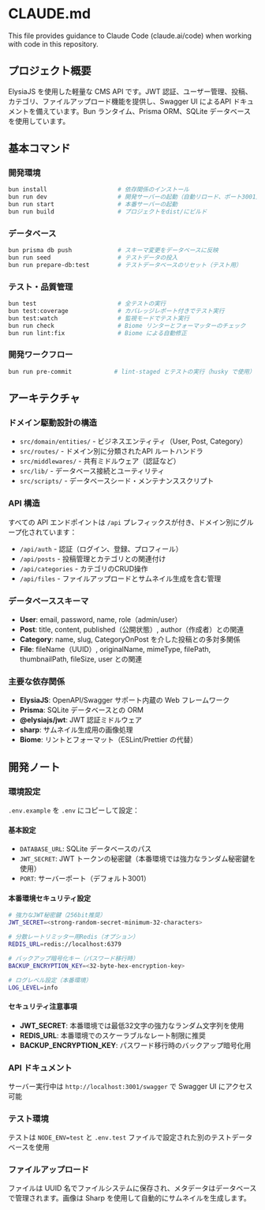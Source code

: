 # CLAUDE.md

This file provides guidance to Claude Code (claude.ai/code) when working with code in this repository.

## プロジェクト概要

ElysiaJS を使用した軽量な CMS API です。JWT 認証、ユーザー管理、投稿、カテゴリ、ファイルアップロード機能を提供し、Swagger UI によるAPI ドキュメントを備えています。Bun ランタイム、Prisma ORM、SQLite データベースを使用しています。

## 基本コマンド

### 開発環境
```bash
bun install                    # 依存関係のインストール
bun run dev                    # 開発サーバーの起動（自動リロード、ポート3001）
bun run start                  # 本番サーバーの起動
bun run build                  # プロジェクトをdist/にビルド
```

### データベース
```bash
bun prisma db push             # スキーマ変更をデータベースに反映
bun run seed                   # テストデータの投入
bun run prepare-db:test        # テストデータベースのリセット（テスト用）
```

### テスト・品質管理
```bash
bun test                       # 全テストの実行
bun test:coverage              # カバレッジレポート付きでテスト実行
bun test:watch                 # 監視モードでテスト実行
bun run check                  # Biome リンターとフォーマッターのチェック
bun run lint:fix               # Biome による自動修正
```

### 開発ワークフロー
```bash
bun run pre-commit            # lint-staged とテストの実行（husky で使用）
```

## アーキテクチャ

### ドメイン駆動設計の構造
- `src/domain/entities/` - ビジネスエンティティ（User, Post, Category）
- `src/routes/` - ドメイン別に分類されたAPI ルートハンドラ
- `src/middlewares/` - 共有ミドルウェア（認証など）
- `src/lib/` - データベース接続とユーティリティ
- `src/scripts/` - データベースシード・メンテナンススクリプト

### API 構造
すべての API エンドポイントは `/api` プレフィックスが付き、ドメイン別にグループ化されています：
- `/api/auth` - 認証（ログイン、登録、プロフィール）
- `/api/posts` - 投稿管理とカテゴリとの関連付け
- `/api/categories` - カテゴリのCRUD操作
- `/api/files` - ファイルアップロードとサムネイル生成を含む管理

### データベーススキーマ
- **User**: email, password, name, role（admin/user）
- **Post**: title, content, published（公開状態）, author（作成者）との関連
- **Category**: name, slug, CategoryOnPost を介した投稿との多対多関係
- **File**: fileName（UUID）, originalName, mimeType, filePath, thumbnailPath, fileSize, user との関連

### 主要な依存関係
- **ElysiaJS**: OpenAPI/Swagger サポート内蔵の Web フレームワーク
- **Prisma**: SQLite データベースとの ORM
- **@elysiajs/jwt**: JWT 認証ミドルウェア
- **sharp**: サムネイル生成用の画像処理
- **Biome**: リントとフォーマット（ESLint/Prettier の代替）

## 開発ノート

### 環境設定
`.env.example` を `.env` にコピーして設定：

#### 基本設定
- `DATABASE_URL`: SQLite データベースのパス
- `JWT_SECRET`: JWT トークンの秘密鍵（本番環境では強力なランダム秘密鍵を使用）
- `PORT`: サーバーポート（デフォルト3001）

#### 本番環境セキュリティ設定
```bash
# 強力なJWT秘密鍵（256bit推奨）
JWT_SECRET=<strong-random-secret-minimum-32-characters>

# 分散レートリミッター用Redis（オプション）
REDIS_URL=redis://localhost:6379

# バックアップ暗号化キー（パスワード移行時）
BACKUP_ENCRYPTION_KEY=<32-byte-hex-encryption-key>

# ログレベル設定（本番環境）
LOG_LEVEL=info
```

#### セキュリティ注意事項
- **JWT_SECRET**: 本番環境では最低32文字の強力なランダム文字列を使用
- **REDIS_URL**: 本番環境でのスケーラブルなレート制限に推奨
- **BACKUP_ENCRYPTION_KEY**: パスワード移行時のバックアップ暗号化用

### API ドキュメント
サーバー実行中は `http://localhost:3001/swagger` で Swagger UI にアクセス可能

### テスト環境
テストは `NODE_ENV=test` と `.env.test` ファイルで設定された別のテストデータベースを使用

### ファイルアップロード
ファイルは UUID 名でファイルシステムに保存され、メタデータはデータベースで管理されます。画像は Sharp を使用して自動的にサムネイルを生成します。